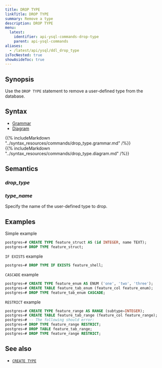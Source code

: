 ```yaml
---
title: DROP TYPE
linkTitle: DROP TYPE
summary: Remove a type
description: DROP TYPE
menu:
  latest:
    identifier: api-ysql-commands-drop-type
    parent: api-ysql-commands
aliases:
  - /latest/api/ysql/ddl_drop_type
isTocNested: true
showAsideToc: true
---
```


## Synopsis

Use the `DROP TYPE` statement to remove a user-defined type from the database.

## Syntax

<ul class="nav nav-tabs nav-tabs-yb">
  <li >
    <a href="#grammar" class="nav-link active" id="grammar-tab" data-toggle="tab" role="tab" aria-controls="grammar" aria-selected="true">
      <i class="fas fa-file-alt" aria-hidden="true"></i>
      Grammar
    </a>
  </li>
  <li>
    <a href="#diagram" class="nav-link" id="diagram-tab" data-toggle="tab" role="tab" aria-controls="diagram" aria-selected="false">
      <i class="fas fa-project-diagram" aria-hidden="true"></i>
      Diagram
    </a>
  </li>
</ul>

<div class="tab-content">
  <div id="grammar" class="tab-pane fade show active" role="tabpanel" aria-labelledby="grammar-tab">
    {{% includeMarkdown "../syntax_resources/commands/drop_type.grammar.md" /%}}
  </div>
  <div id="diagram" class="tab-pane fade" role="tabpanel" aria-labelledby="diagram-tab">
    {{% includeMarkdown "../syntax_resources/commands/drop_type.diagram.md" /%}}
  </div>
</div>

## Semantics

### *drop_type*

### *type_name*

Specify the name of the user-defined type to drop.

## Examples

Simple example

```sql
postgres=# CREATE TYPE feature_struct AS (id INTEGER, name TEXT);
postgres=# DROP TYPE feature_struct;
```

`IF EXISTS` example

```sql
postgres=# DROP TYPE IF EXISTS feature_shell;
```

`CASCADE` example

```sql
postgres=# CREATE TYPE feature_enum AS ENUM ('one', 'two', 'three');
postgres=# CREATE TABLE feature_tab_enum (feature_col feature_enum);
postgres=# DROP TYPE feature_tab_enum CASCADE;
```

`RESTRICT` example

```sql
postgres=# CREATE TYPE feature_range AS RANGE (subtype=INTEGER);
postgres=# CREATE TABLE feature_tab_range (feature_col feature_range);
postgres=# -- The following should error:
postgres=# DROP TYPE feature_range RESTRICT;
postgres=# DROP TABLE feature_tab_range;
postgres=# DROP TYPE feature_range RESTRICT;
```

## See also

- [`CREATE TYPE`](../ddl_create_type)

